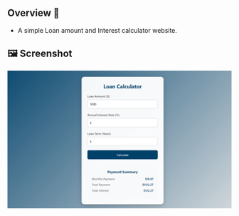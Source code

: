 ## Overview 🌟

- A simple Loan amount and Interest calculator website.


<!------------------------------------------------->


## 🖼️ Screenshot

![screenshot](screenshot.png)
